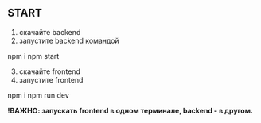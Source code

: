 ## START

1. скачайте backend
2. запустите backend командой

npm i
npm start

3. скачайте frontend
4. запустите frontend

npm i
npm run dev

**!ВАЖНО: запускать frontend в одном терминале, backend - в другом.**
